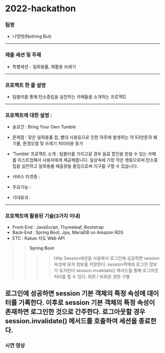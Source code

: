 # 2022-hackathon
### 팀명
- 나띵벗(Nothing But)
----------

### 제출 세션 및 주제
- 특별세션 - 일회용품, 재활용 쓰레기
----------

### 프로젝트 한 줄 설명
- 텀블러를 통해 탄소중립을 실천하는 카페들을 소개하는 프로젝트
----------
### 프로젝트에 대한 설명 : 
- 슬로건 : Bring Your Own Tumble

- 문제점 : 잦은 일회용품 컵, 빨대 사용등으로 인한 하루에 발생하는 약 53만톤의 폐기물, 환경오염 및 쓰레기 처리비용 증가

- ‘Tumble’ 프로젝트 소개 : 텀블러를 가지고갈 경우 음료 할인을 받을 수 있는 카페를 리스트업해서 사용자에게 제공해줍니다.
일상속에 가장 작은 행동으로써 탄소중립을 실천하고 일회용품 배출량을 줄임으로써 지구를 구할 수 있습니다.

- 서비스 타겟층 :

- 주요기능 : 

- 기대효과 : 

----------
### 프로젝트에 활용된 기술(3가지 이내)
- Front-End : JavaScript, Thymeleaf, Bootstrap
- Back-End : Spring Boot, Jpa, MariaDB on Amazon RDS
- ETC : Kakao 지도 Web API

> > **Spring Boot**
> > > > Http Session세션을 사용해서 로그인에 성공하면 session 속성에 유저 정보를 저장한다.
> > > > session객체에 로그인 정보가 유지된다
> > > > session.invalidate() 메서드를 통해 로그아웃 처리를 할 수 있다.
> > > > 회원 / 비회원 권한 구별

로그인에 성공하면 session 기본 객체의 특정 속성에 데이터를 기록한다.
이후로 session 기본 객체의 특정 속성이 존재하면 로그인한 것으로 간주한다.
로그아웃할 경우 session.invalidate() 메서드를 호출하여 세션을 종료한다.
----------
### 시연 영상
